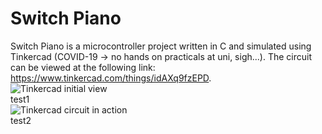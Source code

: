 # Switch Piano

Switch Piano is a microcontroller project written in C and simulated using Tinkercad (COVID-19 -> no hands on practicals at uni, sigh...). The circuit can be viewed at the following link: https://www.tinkercad.com/things/idAXq9fzEPD.  
![Tinkercad initial view](https://user-images.githubusercontent.com/54629302/122638421-58505c00-d137-11eb-865c-41e97cc776f5.png)  
 test1  
![Tinkercad circuit in action](https://user-images.githubusercontent.com/54629302/122638429-5dada680-d137-11eb-87c0-fad44bc7b1c3.png)  
test2
